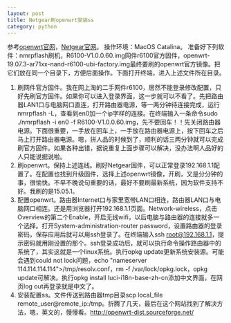 ```yaml
---
layout: post
title: Netgear刷openwrt安装ss
category: python
---
```

参考[openwrt官网](https://openwrt.org)，[Netgear官网](https://netgear.com.cn)。
操作环境：MacOS Catalina。
准备好下列软件：nmrpflash刷机，R6100-V1.0.0.60.img网件r6100官方固件，openwrt-19.07.3-ar71xx-nand-r6100-ubi-factory.img最终要刷的openwrt官方镜像。把它们放在同一个目录下，方便后面操作。下面打开终端，进入上述文件所在目录。

1. 刷网件官方固件。我在网上淘的二手网件r6100，居然不能登录修改配置，只好先刷官方固件。如果你可以进入登录界面，这一步就可以不看了。先把路由器LAN1口与电脑网口直连，打开路由器电源，等一两分钟待连接完成，运行nmrpflash -L，查看到en0加一个ip字样的连接。在终端输入一条命令sudo ./nmrpflash -i en0 -f R6100-V1.0.0.60.img，先不要回车！！先关闭路由器电源。下面很重要，一手放在回车上，一手放在路由器电源上，按下回车之后马上打开路由器电源。嗯，拼人品的时候到了，顺利的话三两分钟就可以完成刷官方固件。如果各种出错，据说重复上面步骤可以解决，没办法啊人品好的人只能说据说啦。
2. 刷openwrt。保持上述连线。刷好Netgear固件，可以正常登录192.168.1.1配置了。在配置也找到升级固件，选择上述openwrt镜像，开刷，又是分分钟的事，很愉快。不早不晚说句重要的话，最好不要刷最新系统，因为软件支持不好。我刷的是15.05.1。
3. 配置openwrt。路由器Internet口与家里宽带LAN口相连，路由器LAN口与电脑网口相连。还是用浏览器打开192.168.1.1页面。Network-wireless，点击Overview的第二个Enable，开启无线wifi，以后电脑与路由器的连接就多一个选择。打开System-administration-router password，设置路由器的登录密码，保存应用后就可以用ssh登录了。在终端输入ssh root@192.168.1.1，提示密码就用刚设置的那个。ssh登录成功后，就可以执行命令操作路由器中的系统了，其实这就是一个linux系统。执行opkg update更新系统安装源。可能会遇到could not lock问题，echo "nameserver 114.114.114.114">/tmp/resolv.conf，rm -f /var/lock/opkg.lock，opkg update可解决。执行opkg install luci-i18n-base-zh-cn添加中文界面，在网页log out再登录就是中文了。
4. 安装配置ss。文件传送到路由器tmp目录scp local_file remote_user@remote_ip:/tmp。折腾了几天，最后在这个网站找到了解决方法，嗯，英文的，慢慢看。http://openwrt-dist.sourceforge.net/